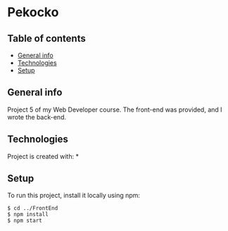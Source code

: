 # Pekocko

## Table of contents
* [General info](#general-info)
* [Technologies](#technologies)
* [Setup](#setup)

## General info
Project 5 of my Web Developer course. The front-end was provided, and I wrote the back-end. 

## Technologies
Project is created with:
* 
	
## Setup
To run this project, install it locally using npm:

```
$ cd ../FrontEnd
$ npm install
$ npm start
```
